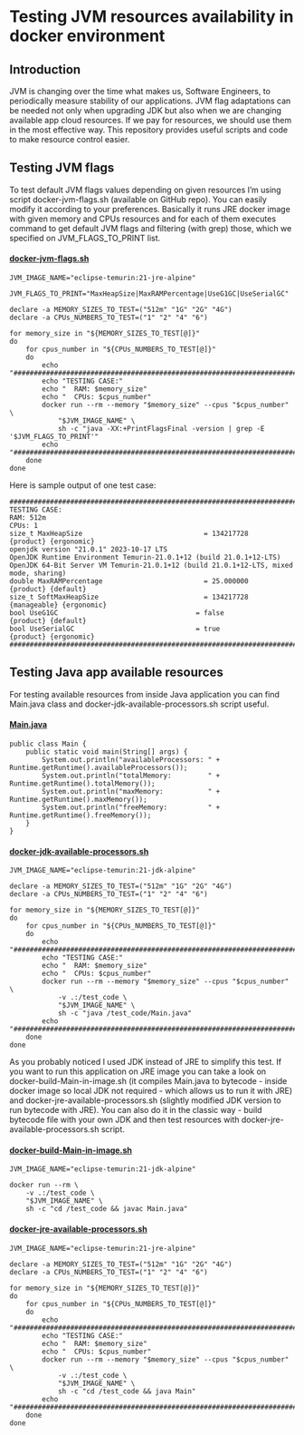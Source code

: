 # Testing JVM resources availability in docker environment

## Introduction
JVM is changing over the time what makes us, Software Engineers, to periodically measure stability of our applications. JVM flag adaptations can be needed not only when upgrading JDK but also when we are changing available app cloud resources. If we pay for resources, we should use them in the most effective way. This repository provides useful scripts and code to make resource control easier.

## Testing JVM flags
To test default JVM flags values depending on given resources I’m using script docker-jvm-flags.sh (available on GitHub repo). You can easily modify it according to your preferences. Basically it runs JRE docker image with given memory and CPUs resources and for each of them executes command to get default JVM flags and filtering (with grep) those, which we specified on JVM_FLAGS_TO_PRINT list.

#### <u>docker-jvm-flags.sh</u>
    JVM_IMAGE_NAME="eclipse-temurin:21-jre-alpine"

    JVM_FLAGS_TO_PRINT="MaxHeapSize|MaxRAMPercentage|UseG1GC|UseSerialGC"

    declare -a MEMORY_SIZES_TO_TEST=("512m" "1G" "2G" "4G")
    declare -a CPUs_NUMBERS_TO_TEST=("1" "2" "4" "6")
    
    for memory_size in "${MEMORY_SIZES_TO_TEST[@]}"
    do
        for cpus_number in "${CPUs_NUMBERS_TO_TEST[@]}"
        do
            echo "######################################################################################################"
            echo "TESTING CASE:"
            echo "  RAM: $memory_size"
            echo "  CPUs: $cpus_number"
            docker run --rm --memory "$memory_size" --cpus "$cpus_number" \
                "$JVM_IMAGE_NAME" \
                sh -c "java -XX:+PrintFlagsFinal -version | grep -E '$JVM_FLAGS_TO_PRINT'"
            echo "######################################################################################################"
        done
    done

Here is sample output of one test case:

    ######################################################################################################
    TESTING CASE:
    RAM: 512m
    CPUs: 1
    size_t MaxHeapSize                              = 134217728                                 {product} {ergonomic}
    openjdk version "21.0.1" 2023-10-17 LTS
    OpenJDK Runtime Environment Temurin-21.0.1+12 (build 21.0.1+12-LTS)
    OpenJDK 64-Bit Server VM Temurin-21.0.1+12 (build 21.0.1+12-LTS, mixed mode, sharing)
    double MaxRAMPercentage                         = 25.000000                                 {product} {default}
    size_t SoftMaxHeapSize                          = 134217728                              {manageable} {ergonomic}
    bool UseG1GC                                  = false                                     {product} {default}
    bool UseSerialGC                              = true                                      {product} {ergonomic}
    ######################################################################################################

## Testing Java app available resources
For testing available resources from inside Java application you can find Main.java class and docker-jdk-available-processors.sh script useful. 

#### <u>Main.java</u>
    public class Main {
        public static void main(String[] args) {
            System.out.println("availableProcessors: " + Runtime.getRuntime().availableProcessors());
            System.out.println("totalMemory:         " + Runtime.getRuntime().totalMemory());
            System.out.println("maxMemory:           " + Runtime.getRuntime().maxMemory());
            System.out.println("freeMemory:          " + Runtime.getRuntime().freeMemory());
        }
    }

#### <u>docker-jdk-available-processors.sh</u>
    JVM_IMAGE_NAME="eclipse-temurin:21-jdk-alpine"

    declare -a MEMORY_SIZES_TO_TEST=("512m" "1G" "2G" "4G")
    declare -a CPUs_NUMBERS_TO_TEST=("1" "2" "4" "6")
    
    for memory_size in "${MEMORY_SIZES_TO_TEST[@]}"
    do
        for cpus_number in "${CPUs_NUMBERS_TO_TEST[@]}"
        do
            echo "######################################################################################################"
            echo "TESTING CASE:"
            echo "  RAM: $memory_size"
            echo "  CPUs: $cpus_number"
            docker run --rm --memory "$memory_size" --cpus "$cpus_number" \
                -v .:/test_code \
                "$JVM_IMAGE_NAME" \
                sh -c "java /test_code/Main.java"
            echo "######################################################################################################"
        done
    done


As you probably noticed I used JDK instead of JRE to simplify this test.  If you want to run this application on JRE image you can take a look on docker-build-Main-in-image.sh (it compiles Main.java to bytecode - inside docker image so local JDK not required - which allows us to run it with JRE) and docker-jre-available-processors.sh (slightly modified JDK version to run bytecode with JRE). You can also do it in the classic way - build bytecode file with your own JDK and then test resources with docker-jre-available-processors.sh script.
#### <u>docker-build-Main-in-image.sh</u>
    JVM_IMAGE_NAME="eclipse-temurin:21-jdk-alpine"

    docker run --rm \
        -v .:/test_code \
        "$JVM_IMAGE_NAME" \
        sh -c "cd /test_code && javac Main.java"

#### <u>docker-jre-available-processors.sh</u>
    JVM_IMAGE_NAME="eclipse-temurin:21-jre-alpine"
    
    declare -a MEMORY_SIZES_TO_TEST=("512m" "1G" "2G" "4G")
    declare -a CPUs_NUMBERS_TO_TEST=("1" "2" "4" "6")
    
    for memory_size in "${MEMORY_SIZES_TO_TEST[@]}"
    do
        for cpus_number in "${CPUs_NUMBERS_TO_TEST[@]}"
        do
            echo "######################################################################################################"
            echo "TESTING CASE:"
            echo "  RAM: $memory_size"
            echo "  CPUs: $cpus_number"
            docker run --rm --memory "$memory_size" --cpus "$cpus_number" \
                -v .:/test_code \
                "$JVM_IMAGE_NAME" \
                sh -c "cd /test_code && java Main"
            echo "######################################################################################################"
        done
    done

